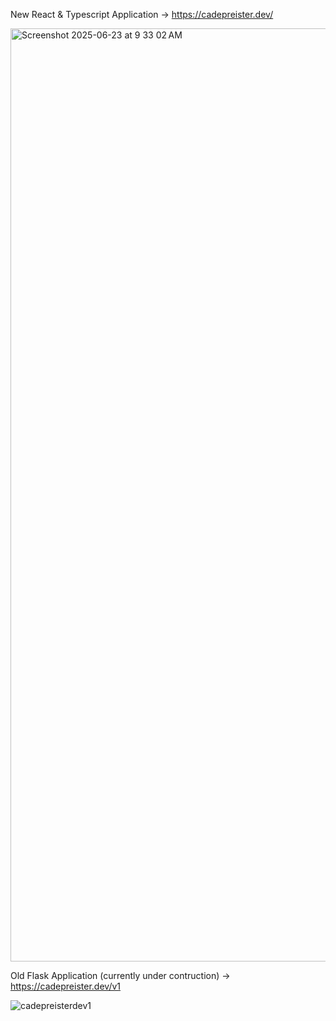 New React & Typescript Application -> https://cadepreister.dev/ 


<img width="1493" alt="Screenshot 2025-06-23 at 9 33 02 AM" src="https://github.com/user-attachments/assets/8c1daa63-3e3c-42ab-9e34-a2155d1df93d" />



Old Flask Application (currently under contruction) -> https://cadepreister.dev/v1


![cadepreisterdev1](https://github.com/user-attachments/assets/38fd8c77-7bf8-4158-8fd6-5bdc6d7d7c50)


